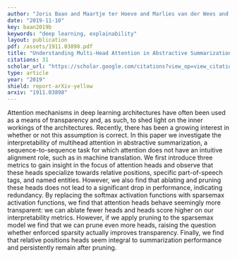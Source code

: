 ```yaml
---
author: "Joris Baan and Maartje ter Hoeve and Marlies van der Wees and Anne Schuth and Maarten de Rijke"
date: "2019-11-10"
key: baan2019b
keywords: "deep learning, explainability"
layout: publication
pdf: /assets/1911.03898.pdf
title: "Understanding Multi-Head Attention in Abstractive Summarization"
citations: 31
scholar_url: "https://scholar.google.com/citations?view_op=view_citation&hl=en&user=Y3ahb_wAAAAJ&pagesize=100&citation_for_view=Y3ahb_wAAAAJ:9pM33mqn1YgC"
type: article
year: "2019"
shield: report-arXiv-yellow
arxiv: "1911.03898"
---
```


Attention mechanisms in deep learning architectures have often been used as a means of transparency and, as such, to
shed light on the inner workings of the architectures. Recently, there has been a growing interest in whether or not
this assumption is correct. In this paper we investigate the interpretability of multihead attention in abstractive
summarization, a sequence-to-sequence task for which attention does not have an intuitive alignment role, such as in
machine translation. We first introduce three metrics to gain insight in the focus of attention heads and observe that
these heads specialize towards relative positions, specific part-of-speech tags, and named entities. However, we also
find that ablating and pruning these heads does not lead to a significant drop in performance, indicating redundancy. By
replacing the softmax activation functions with sparsemax activation functions, we find that attention heads behave
seemingly more transparent: we can ablate fewer heads and heads score higher on our interpretability metrics. However,
if we apply pruning to the sparsemax model we find that we can prune even more heads, raising the question whether
enforced sparsity actually improves transparency. Finally, we find that relative positions heads seem integral to
summarization performance and persistently remain after pruning.
